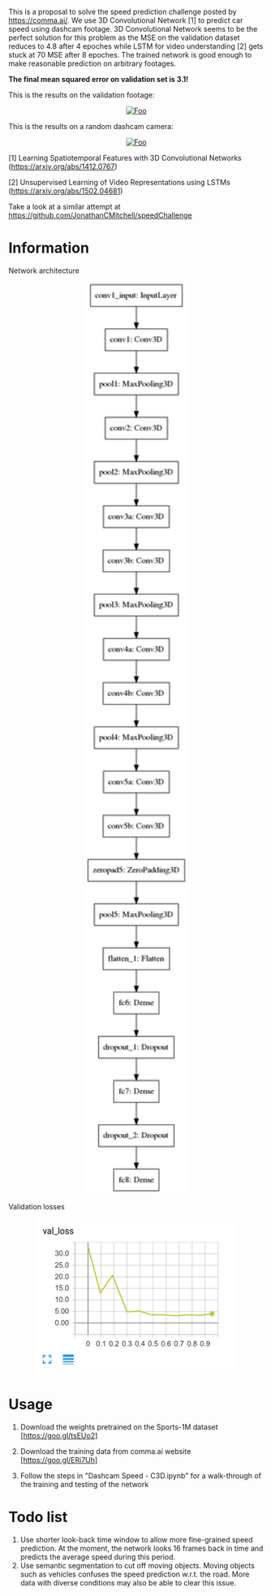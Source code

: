 This is a proposal to solve the speed prediction challenge posted by https://comma.ai/. We use 3D Convolutional Network [1] to predict car speed using dashcam footage. 3D Convolutional Network seems to be the perfect solution for this problem as the MSE on the validation dataset reduces to 4.8 after 4 epoches while LSTM for video understanding [2] gets stuck at 70 MSE after 8 epoches. The trained network is good enough to make reasonable prediction on arbitrary footages.

**The final mean squared error on validation set is 3.1!**

This is the results on the validation footage:

<a href="https://www.youtube.com/watch?v=384IEndkPYc" rel="some text"><p align="center">![Foo](https://j.gifs.com/O7mjjp.gif)</p></a>

This is the results on a random dashcam camera:

<a href="https://www.youtube.com/watch?v=67a-iTXKlKY" rel="some text"><p align="center">![Foo](https://j.gifs.com/WnxrrJ.gif)</p></a>

[1] Learning Spatiotemporal Features with 3D Convolutional Networks (https://arxiv.org/abs/1412.0767)

[2] Unsupervised Learning of Video Representations using LSTMs (https://arxiv.org/abs/1502.04681)

Take a look at a similar attempt at https://github.com/JonathanCMitchell/speedChallenge

# Information

Network architecture

<p align="center">
<img width="200" src="model.png"/>
</p>

Validation losses

<p align="center">
<img width="400" src="val_loss.png"/>
</p>

# Usage

1. Download the weights pretrained on the Sports-1M dataset [https://goo.gl/tsEUo2]

2. Download the training data from comma.ai website [https://goo.gl/ERi7Uh]

3. Follow the steps in "Dashcam Speed - C3D.ipynb" for a walk-through of the training and testing of the network

# Todo list

1. Use shorter look-back time window to allow more fine-grained speed prediction. At the moment, the network looks 16 frames back in time and predicts the average speed during this period.
2. Use semantic segmentation to cut off moving objects. Moving objects such as vehicles confuses the speed prediction w.r.t. the road. More data with diverse conditions may also be able to clear this issue.